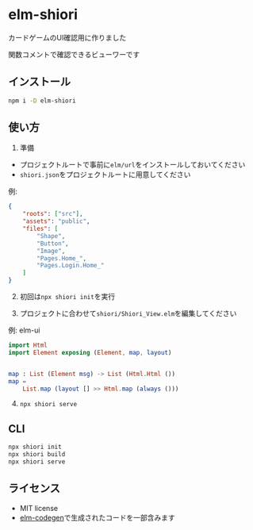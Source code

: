 # elm-shiori

カードゲームのUI確認用に作りました

関数コメントで確認できるビューワーです

## インストール

```sh
npm i -D elm-shiori
```

## 使い方

1. 準備
- プロジェクトルートで事前に`elm/url`をインストールしておいてください
- `shiori.json`をプロジェクトルートに用意してください

例:

```json
{
    "roots": ["src"],
    "assets": "public",
    "files": [
        "Shape",
        "Button",
        "Image",
        "Pages.Home_",
        "Pages.Login.Home_"
    ]
}
```

2. 初回は`npx shiori init`を実行

3. プロジェクトに合わせて`shiori/Shiori_View.elm`を編集してください

例: elm-ui

```elm
import Html
import Element exposing (Element, map, layout)


map : List (Element msg) -> List (Html.Html ())
map =
    List.map (layout [] >> Html.map (always ()))
```

4. `npx shiori serve`

## CLI

```sh
npx shiori init
npx shiori build
npx shiori serve
```

## ライセンス

- MIT license
- [elm-codegen](https://github.com/mdgriffith/elm-codegen)で生成されたコードを一部含みます
